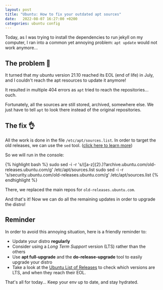 ```yaml
---
layout: post
title: "Ubuntu: How to fix your outdated apt sources"
date:   2022-08-07 16:27:00 +0200
categories: ubuntu config
---
```


Today, as I was trying to install the dependencies to run jekyll on my computer, I ran into a common yet annoying problem: `apt update` would not work anymore...

## The problem 🥲

It turned that my ubuntu version 21.10 reached its EOL (end of life) in July, and I couldn't reach the apt resources to update it anymore!

It resulted in multiple 404 errors as `apt` tried to reach the repositories... ouch.

Fortunately, all the sources are still stored, archived, somewhere else.  We just have to tell `apt` to look there instead of the original repositories.

## The fix 👌

All the work is done in the file `/etc/apt/sources.list`.
In order to target the old releases, we can use the `sed` tool. ([click here to learn more](https://linuxize.com/post/how-to-use-sed-to-find-and-replace-string-in-files/))

So we will run in the console:

{% highlight bash %}
sudo sed -i -r 's/([a-z]{2}.)?archive.ubuntu.com/old-releases.ubuntu.com/g' /etc/apt/sources.list
sudo sed -i -r 's/security.ubuntu.com/old-releases.ubuntu.com/g' /etc/apt/sources.list
{% endhighlight %}

There, we replaced the main repos for `old-releases.ubuntu.com`.

And that's it! Now we can do all the remaining updates in order to upgrade the distro!

## Reminder
In order to avoid this annoying situation, here is a friendly reminder to:
* Update your distro **regularly**
* Consider using a *Long Term Support* version (LTS) rather than the others
* Use **apt full-upgrade** and the **do-release-upgrade** tool to easily upgrade your distro
* Take a look at the [Ubuntu List of Releases](https://wiki.ubuntu.com/Releases) to check which versions are LTS, and when they reach their EOL.

That's all for today... Keep your env up to date, and stay hydrated.